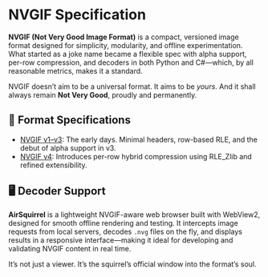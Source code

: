# NVGIF Specification

**NVGIF (Not Very Good Image Format)** is a compact, versioned image format designed for simplicity, modularity, and offline experimentation. What started as a joke name became a flexible spec with alpha support, per-row compression, and decoders in both Python and C#—which, by all reasonable metrics, makes it a standard.

NVGIF doesn’t aim to be a universal format. It aims to be *yours*. And it shall always remain **Not Very Good**, proudly and permanently.

## 📄 Format Specifications

- [NVGIF v1–v3](v123.md): The early days. Minimal headers, row-based RLE, and the debut of alpha support in v3.
- [NVGIF v4](v4.md): Introduces per-row hybrid compression using RLE_Zlib and refined extensibility.

## 🖥️ Decoder Support

**AirSquirrel** is a lightweight NVGIF-aware web browser built with WebView2, designed for smooth offline rendering and testing. It intercepts image requests from local servers, decodes `.nvg` files on the fly, and displays results in a responsive interface—making it ideal for developing and validating NVGIF content in real time.

It’s not just a viewer. It’s the squirrel’s official window into the format’s soul.
